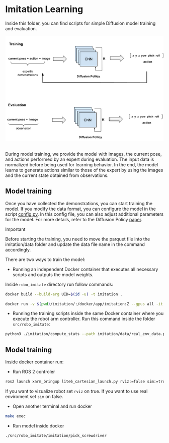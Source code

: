 # Imitation Learning
Inside this folder, you can find scripts for simple Diffusion model training and evaluation.
<div align='center'>
    <img src="../media/training_and_evaluation.png">
</div>

</br>

 During model training, we provide the model with images, the current pose, and actions performed by an expert during evaluation. The input data is normalized before being used for learning behavior. In the end, the model learns to generate actions similar to those of the expert by using the images and the current state obtained from observations.

## Model training
Once you have collected the demonstrations, you can start training the model. If you modify the data format, you can configure the model in the script [config.py](imitation/common/config.py).  In this config file, you can also adjust additional parameters for the model. For more details, refer to the Diffusion Policy [paper](https://diffusion-policy.cs.columbia.edu/).

>[!IMPORTANT]
Before starting the training, you need to move the parquet file into the imitation/data folder and update the data file name in the command accordingly.

There are two ways to train the model:
- Running an independent Docker container that executes all necessary scripts and outputs the model weights.

Inside `robo_imitate` directory run follow commands:

```sh 
docker build --build-arg UID=$(id -u) -t imitation .
```

```sh
docker run -v $(pwd)/imitation/:/docker/app/imitation:Z --gpus all -it -e DATA_PATH=imitation/data/real_env_data.parquet -e EPOCH=1000 imitation
```

- Running the training scripts inside the same Docker container where you execute the robot arm controller.
Run this command inside the folder `src/robo_imitate`:

```sh
python3 ./imitation/compute_stats --path imitation/data/real_env_data.parquet  && python3 ./imitation/train_script --path imitation/data/real_env_data.parquet  --epoch 1000
```

## Model training
Inside docker container run:
- Run ROS 2 controler
```sh
ros2 launch xarm_bringup lite6_cartesian_launch.py rviz:=false sim:=true
```
If you want to vizualize robot set `rviz` on true. If you want to use real enviroment set `sim` on false.

- Open another terminal and run docker
```sh
make exec
```

- Run model inside docker
```sh
./src/robo_imitate/imitation/pick_screwdriver
```